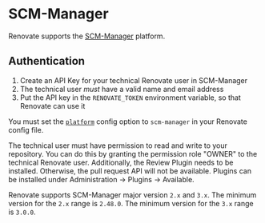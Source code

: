 # SCM-Manager

Renovate supports the [SCM-Manager](https://scm-manager.org) platform.

## Authentication

1. Create an API Key for your technical Renovate user in SCM-Manager
1. The technical user _must_ have a valid name and email address
1. Put the API key in the `RENOVATE_TOKEN` environment variable, so that Renovate can use it

You must set the [`platform`](../../../self-hosted-configuration.md#platform) config option to `scm-manager` in your Renovate config file.

The technical user must have permission to read and write to your repository.
You can do this by granting the permission role "OWNER" to the technical Renovate user.
Additionally, the Review Plugin needs to be installed.
Otherwise, the pull request API will not be available.
Plugins can be installed under Administration -> Plugins -> Available.

Renovate supports SCM-Manager major version `2.x` and `3.x`.
The minimum version for the `2.x` range is `2.48.0`.
The minimum version for the `3.x` range is `3.0.0`.
